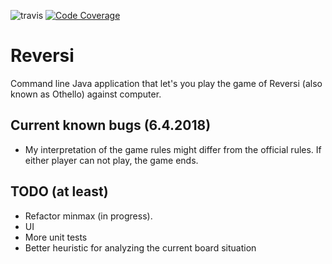 ![travis](https://travis-ci.org/ValheKouneli/Reversi.svg?branch=master)
[![Code Coverage](https://img.shields.io/codecov/c/github/ValheKouneli/Reversi/master.svg)](https://codecov.io/github/ValheKouneli/Reversi/)

Reversi
=======

Command line Java application that let's you play the game of Reversi (also known as Othello) against computer.

## Current known bugs (6.4.2018)

* My interpretation of the game rules might differ from the official rules. If either player can not play, the game ends.

## TODO (at least)

* Refactor minmax (in progress).
* UI
* More unit tests
* Better heuristic for analyzing the current board situation
